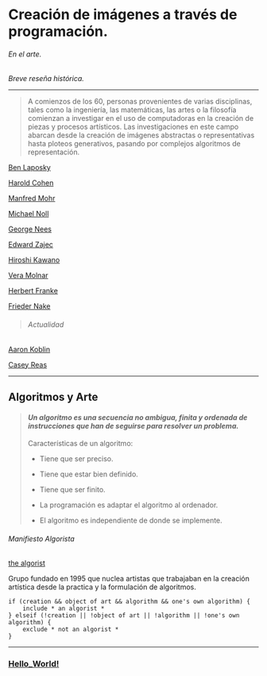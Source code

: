 # Creación de imágenes a través de programación.

###### En el arte.

_Breve reseña histórica._

---

> A comienzos de los 60, personas provenientes de varias disciplinas, tales como la ingeniería, las matemáticas, las artes o la filosofía comienzan a investigar en el uso de computadoras en la creación de piezas y procesos artísticos.  Las investigaciones en este campo abarcan desde la creación de imágenes abstractas o representativas hasta ploteos generativos, pasando por complejos algoritmos de representación.

[Ben Laposky](http://dada.compart-bremen.de/item/agent/253)

[Harold Cohen](http://dada.compart-bremen.de/item/agent/67)

[Manfred Mohr](http://dada.compart-bremen.de/item/agent/13)

[Michael Noll](http://dada.compart-bremen.de/item/agent/16)

[George Nees](http://dada.compart-bremen.de/item/agent/15)

[Edward Zajec](http://dada.compart-bremen.de/item/agent/485)

[Hiroshi Kawano](http://dada.compart-bremen.de/item/agent/234)

[Vera Molnar](http://dada.compart-bremen.de/item/agent/14)

[Herbert Franke](http://dada.compart-bremen.de/item/agent/188)

[Frieder Nake](http://dada.compart-bremen.de/item/agent/68)

> ###### Actualidad

[Aaron Koblin](http://proyectoidis.org/aaron-koblin/)

[Casey Reas](http://reas.com/)

---

## Algoritmos y Arte

> #### _Un algoritmo es una secuencia no ambigua, finita y ordenada de instrucciones que han de seguirse para resolver un problema._
>
> Características de un algoritmo:
>
> * Tiene que ser preciso.
>
> * Tiene que estar bien definido.
>
> * Tiene que ser finito.
>
> * La programación es adaptar el algoritmo al ordenador.
>
> * El algoritmo es independiente de donde se implemente.

###### Manifiesto Algorista

[the algorist](http://algorists.org/algorist.html)

Grupo fundado en 1995 que nuclea artistas que trabajaban en la creación artística desde la practica y la formulación de algoritmos.

```
if (creation && object of art && algorithm && one's own algorithm) {
    include * an algorist *
} elseif (!creation || !object of art || !algorithm || !one's own algorithm) {
    exclude * not an algorist *
}
```

---

### [Hello\_World!](https://vimeo.com/60731302)



